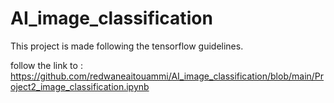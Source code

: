 # AI_image_classification

This project is made following the tensorflow guidelines.

follow the link to : https://github.com/redwaneaitouammi/AI_image_classification/blob/main/Project2_image_classification.ipynb
